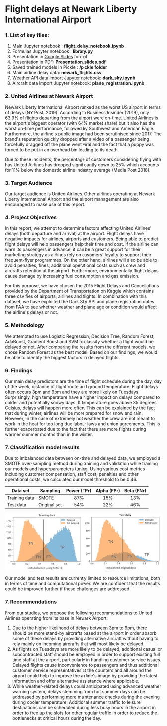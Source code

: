 # Flight delays at Newark Liberty International Airport

### 1. List of key files:
1. Main Jupyter notebook : **flight_delay_notebook.ipynb**
2. Formulas Jupyter notebook :  **library.py**
3. Presentation in <a href="https://docs.google.com/presentation/d/1t2DY1rbv1-DBIsj7A76iKW4GZFG_0Hob4WD-7mGCARg/">Google Slides</a> format
4. Presentation in PDF: **Presentation_slides.pdf**
5. Saved trained models in Pickle : **/pickle folder**
6. Main airline delay data: **newark_flights.csv**
7. Weather API data import Jupyter notebook: **dark_sky.ipynb**
8. Aircraft data import Jupyter notebook: **plane_registration.ipynb**

### 2. United Airlines at Newark Airport

Newark Liberty International Airport ranked as the worst US airport in terms of delays (NY Post, 2019). According to Business Insinder (2019), only 63.9% of flights departing from the airport were on-time. United Airlines is the airport's biggest operator (with 64% market share) but it also has the worst on-time performance, followed by Southwest and American Eagle. Furthermore, the airline's public image had been scrutinised since 2017. The brand's reputation quickly dropped after a video of a passenger being forcefully dragged off the plane went viral and the fact that a puppy was forced to be put in an overhead bin leading to its death. 

Due to these incidents, the percentage of customers considering flying with has United Airlines has dropped significantly down to 25% which accounts for 11% below the domestic airline industry average (Media Post 2018).

### 3. Target Audience

Our target audience is United Airlines. Other airlines operating at Newark Liberty International Airport and the airport management are also encouraged to make use of this report.

### 4. Project Objectives

In this report, we attempt to determine factors affecting United Airlines' delays (both departure and arrival) at the airport. Flight delays have negative impacts for airlines, airports and customers. Being able to predict flight delays will help passengers help their time and cost. If the airline can warn its passengers in advance, it can be a great support for their marketing strategy as airlines rely on cusomers' loyalty to support their frequent-flyer programmes. On the other hand, airlines will also be able to avoid penalties, fines, additional operational costs such as crew and aircrafts retention at the airport. Furthermore, environmentally flight delays cause damage by increasing fuel consumption and gas emission.

For this purpose, we have chosen the 2015 Flight Delays and Cancellations provided by the Department of Transportation on Kaggle which contains three csv fies of airports, airlines and flights. In combination with this dataset, we have exploited the Dark Sky API and plane registration dates from FAA to see whether weather and plane age or condition would affect the airline's delays or not.

### 5. Methodology

We attempted to use Logistic Regression, Decision Tree, Random Forest, AdaBoost, Gradient Boost and SVM to classify whether a flight would be delayed or not. After comparing the results from the different models, we chose Random Forest as the best model. Based on our findings, we would be able to identify the biggest factors to delayed flights.

### 6. Findings

Our main delay predictors are the time of flight schedule during the day, day of the week, distance of flight route and ground temperature. Flight delays often occurs 3pm and 9pm and they are more likely on Tuesdays. Surprisingly, high temperature have a higher impact on delays compared to colder and potentially snowy days. If temperature goes above 35 degrees Celsius, delays will happen more often. This can be explained by the fact that during winter, airlines will be more prepared for snow and rain. However, in the case of extremely hot weather the crew are not meant to work in the heat for too long due labour laws and union agreements. This is further exacerbated due to the fact that there are more flights during warmer summer months than in the winter.

### 7. Classification model results

Due to imbalanced data between on-time and delayed data, we employed a SMOTE over-sampling method during training and validation while training our models and hyperparameters tuning. Using various cost metrics including customer compensation, staff cost, penalties and other operational costs, we calculated our model threshold to be 0.46.

| Data set | Sampling | Power (TPr) | Alpha (FPr) | Beta (FNr) |
| --- | --- | :---: | :---: | :---: |
| Training data | SMOTE | 87% | 15% | 13% |
| Test data | Original set | 54% | 22% | 46% |

<img src="images\model_results.png">

Our model and test results are currently limited to resource limitations, both in terms of time and computational power. We are confident that the results could be improved further if these challenges are addressed.

### 7. Recommendations

From our studies, we propose the following recommendations to United Airlines operating from its base in Newark Airport:
1. Due to the higher likelihood of delays between 3pm to 9pm, there should be more stand-by aircrafts based at the airport in order absorb some of these delays by providing alternative aircraft without having to rely mainly on incoming aircrafts that will most likely be delayed.
2. As flights on Tuesdays are more likely to be delayed, additional casual or subcontracted staff should be employed in order to support existing full time staff at the airport, particularly in handling customer service issues. Delayed flights cause inconvenience to passengers and thus additional customer service representatives at the counters and all around the airport could help to improve the airline's image by providing the latest information and offer alternative assistance where applicable.
3. While weather-related delays could anticipated using advanced weather warning system, delays stemming from hot summer days can be addressed by performing more maintenance checks during the evening during cooler temperature. Additional summer traffic to leisure destinations can be scheduled during less busy hours in the airport in order to free up the slots for other regular traffic in order to reduce the bottlenecks at critical hours during the day.


